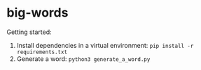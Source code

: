 # big-words

Getting started:

1. Install dependencies in a virtual environment: `pip install -r requirements.txt`
2. Generate a word: `python3 generate_a_word.py`
